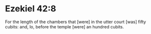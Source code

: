 # Ezekiel 42:8

For the length of the chambers that [were] in the utter court [was] fifty cubits: and, lo, before the temple [were] an hundred cubits.